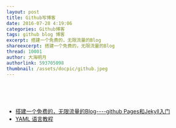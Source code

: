 ```yaml
---
layout: post
title: Github写博客
date: 2016-07-28 4:19:06
categories: Github博客
tags: github blog 博客
excerpt: 搭建一个免费的，无限流量的Blog
shareexcerpt: 搭建一个免费的，无限流量的Blog
thread: 10001
author: 大海明月
authorlink: 593705098
thumbnail: /assets/docpic/github.jpeg
---
```


<br>
<br>
<br>

* [搭建一个免费的，无限流量的Blog----github Pages和Jekyll入门](http://www.ruanyifeng.com/blog/2012/08/blogging_with_jekyll.html)
* [YAML 语言教程](http://www.ruanyifeng.com/blog/2016/07/yaml.html)
